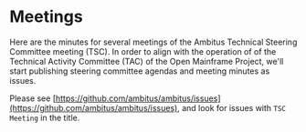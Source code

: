 # Meetings
Here are the minutes for several meetings of the Ambitus Technical Steering Committee
meeting (TSC).  In order to align with the operation of of the Technical Activity
Committee (TAC) of the Open Mainframe Project, we'll start publishing steering
committee agendas and meeting minutes as issues.

Please see [https://github.com/ambitus/ambitus/issues](https://github.com/ambitus/ambitus/issues), and
look for issues with ```TSC Meeting``` in the title.
